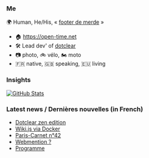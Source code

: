 ### Me

🌍 Human, He/His, « [footer de merde](https://open-time.net/post/2013/07/17/La-veritable-histoire-du-Footer-de-merde-) » 
* 🏠 https://open-time.net 
* 🛠️ Lead dev' of [dotclear](https://git.dotclear.org/dev/dotclear)
* 📷 photo, 🚲 vélo, 🏍️ moto 
* 🇫🇷 native, 🇬🇧 speaking, 🇪🇺 living

### Insights

[![GitHub Stats](https://github-readme-stats-sigma-five.vercel.app/api?username=franck-paul)](https://github.com/franck-paul)

### Latest news / Dernières nouvelles (in French)

<!-- BLOG-POST-LIST:START -->
- [Dotclear zen edition](https://open-time.net/post/2024/05/01/Dotclear-zen-edition)
- [Wiki.js via Docker](https://open-time.net/post/2024/04/30/Wikijs-via-Docker)
- [Paris-Carnet n°42](https://open-time.net/post/2024/04/29/Paris-Carnet-n42)
- [Webmention ?](https://open-time.net/post/2024/04/28/Webmention)
- [Programme](https://open-time.net/post/2024/04/27/Programme)
<!-- BLOG-POST-LIST:END -->
